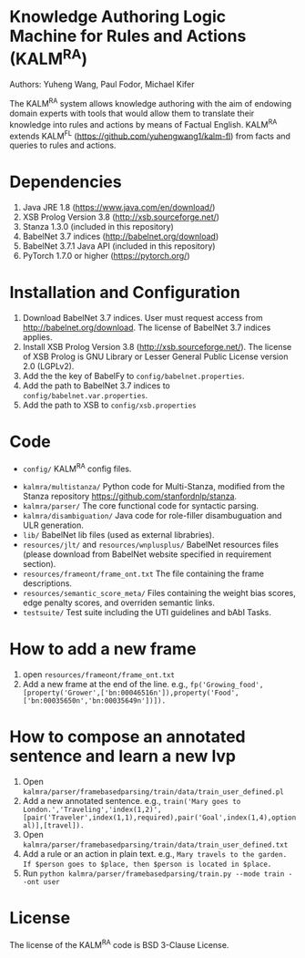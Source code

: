 # Knowledge Authoring Logic Machine for Rules and Actions (KALM<sup>RA</sup>)
Authors: Yuheng Wang, Paul Fodor, Michael Kifer

The KALM<sup>RA</sup> system allows knowledge authoring with the aim of endowing domain experts with tools that would allow them to translate their knowledge into rules and actions by means of Factual English. KALM<sup>RA</sup> extends KALM<sup>FL</sup> (https://github.com/yuhengwang1/kalm-fl) from facts and queries to rules and actions.

<!-- # Academic papers (high-level description of the system)
1. Knowledge Authoring with Factual English. Yuheng Wang, Giorgian Borca-Tasciuc, Nikhil Goel, Paul Fodor and Michael Kifer. International Conference on Logic Programming (ICLP) 2022.
https://github.com/yuhengwang1/kalm-fl/blob/main/KALMFL_ICLP2022.pdf -->

# Dependencies
1. Java JRE 1.8 (https://www.java.com/en/download/)
2. XSB Prolog Version 3.8 (http://xsb.sourceforge.net/)
3. Stanza 1.3.0 (included in this repository)
4. BabelNet 3.7 indices (http://babelnet.org/download)
5. BabelNet 3.7.1 Java API (included in this repository)
6. PyTorch 1.7.0 or higher (https://pytorch.org/)


# Installation and Configuration
1. Download BabelNet 3.7 indices. User must request access from http://babelnet.org/download. The license of BabelNet 3.7 indices applies.
2. Install XSB Prolog Version 3.8 (http://xsb.sourceforge.net/). The license of XSB Prolog is GNU Library or Lesser General Public License version 2.0 (LGPLv2).
3. Add the the key of BabelFy to `config/babelnet.properties`.
4. Add the path to BabelNet 3.7 indices to `config/babelnet.var.properties`.
5. Add the path to XSB to `config/xsb.properties`

# Code
* `config/` KALM<sup>RA</sup> config files.
<!-- * `kalmfl/` The KALM<sup>FL</sup> system web app. Run `kalmra/run.py` to start the application. -->
* `kalmra/multistanza/` Python code for Multi-Stanza, modified from the Stanza repository https://github.com/stanfordnlp/stanza.
* `kalmra/parser/` The core functional code for syntactic parsing.
* `kalmra/disambiguation/` Java code for role-filler disambuguation and ULR generation.
* `lib/` BabelNet lib files (used as external librabries).
* `resources/jlt/` and `resources/wnplusplus/` BabelNet resources files (please download from BabelNet website specified in requirement section).
* `resources/frameont/frame_ont.txt` The file containing the frame descriptions.
* `resources/semantic_score_meta/` Files containing the weight bias scores, edge penalty scores, and overriden semantic links.
* `testsuite/` Test suite including the UTI guidelines and bAbI Tasks.

# How to add a new frame
1. open `resources/frameont/frame_ont.txt`
2. Add a new frame at the end of the line. e.g., 
	`fp('Growing_food',[property('Grower',['bn:00046516n']),property('Food',['bn:00035650n','bn:00035649n'])]).` 

# How to compose an annotated sentence and learn a new lvp
1. Open `kalmra/parser/framebasedparsing/train/data/train_user_defined.pl`
2. Add a new annotated sentence. e.g., 
	`train('Mary goes to London.','Traveling','index(1,2)',[pair('Traveler',index(1,1),required),pair('Goal',index(1,4),optional)],[travel]).` 
3. Open `kalmra/parser/framebasedparsing/train/data/train_user_defined.txt`
4. Add a rule or an action in plain text. e.g.,
	`Mary travels to the garden.`
	`If $person goes to $place, then $person is located in $place.`
5. Run `python kalmra/parser/framebasedparsing/train.py --mode train --ont user`

<!-- # How to start the web app
1. Command line: `python ./kalmra/run.py`
2. Start from IDE and run `kalmra/run.py` -->

# License
The license of the KALM<sup>RA</sup> code is BSD 3-Clause License.
